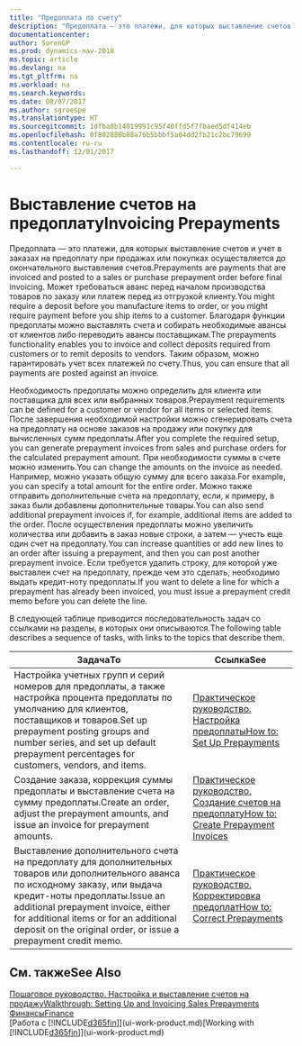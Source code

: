 ```yaml
---
title: "Предоплата по счету"
description: "Предоплата — это платежи, для которых выставление счетов и учет в заказах на предоплату при продажах или покупках осуществляется до окончательного выставления счетов. Может требоваться аванс перед началом производства товаров по заказу или платеж перед из отгрузкой клиенту. Благодаря функции предоплаты можно выставлять счета и собирать необходимые авансы от клиентов либо переводить авансы поставщикам. Таким образом, можно гарантировать учет всех платежей по счету."
documentationcenter: 
author: SorenGP
ms.prod: dynamics-nav-2018
ms.topic: article
ms.devlang: na
ms.tgt_pltfrm: na
ms.workload: na
ms.search.keywords: 
ms.date: 08/07/2017
ms.author: sgroespe
ms.translationtype: HT
ms.sourcegitcommit: 1dfba8b14019991c95f40ffd5f7fbaed5df414eb
ms.openlocfilehash: 0f802880b88a76b5bbbf5a04dd2fb21c2bc79699
ms.contentlocale: ru-ru
ms.lasthandoff: 12/01/2017

---
```

# <a name="invoicing-prepayments"></a><span data-ttu-id="f479a-106">Выставление счетов на предоплату</span><span class="sxs-lookup"><span data-stu-id="f479a-106">Invoicing Prepayments</span></span>
<span data-ttu-id="f479a-107">Предоплата — это платежи, для которых выставление счетов и учет в заказах на предоплату при продажах или покупках осуществляется до окончательного выставления счетов.</span><span class="sxs-lookup"><span data-stu-id="f479a-107">Prepayments are payments that are invoiced and posted to a sales or purchase prepayment order before final invoicing.</span></span> <span data-ttu-id="f479a-108">Может требоваться аванс перед началом производства товаров по заказу или платеж перед из отгрузкой клиенту.</span><span class="sxs-lookup"><span data-stu-id="f479a-108">You might require a deposit before you manufacture items to order, or you might require payment before you ship items to a customer.</span></span> <span data-ttu-id="f479a-109">Благодаря функции предоплаты можно выставлять счета и собирать необходимые авансы от клиентов либо переводить авансы поставщикам.</span><span class="sxs-lookup"><span data-stu-id="f479a-109">The prepayments functionality enables you to invoice and collect deposits required from customers or to remit deposits to vendors.</span></span> <span data-ttu-id="f479a-110">Таким образом, можно гарантировать учет всех платежей по счету.</span><span class="sxs-lookup"><span data-stu-id="f479a-110">Thus, you can ensure that all payments are posted against an invoice.</span></span>  

 <span data-ttu-id="f479a-111">Необходимость предоплаты можно определить для клиента или поставщика для всех или выбранных товаров.</span><span class="sxs-lookup"><span data-stu-id="f479a-111">Prepayment requirements can be defined for a customer or vendor for all items or selected items.</span></span> <span data-ttu-id="f479a-112">После завершения необходимой настройки можно сгенерировать счета на предоплату на основе заказов на продажу или покупку для вычисленных сумм предоплаты.</span><span class="sxs-lookup"><span data-stu-id="f479a-112">After you complete the required setup, you can generate prepayment invoices from sales and purchase orders for the calculated prepayment amount.</span></span> <span data-ttu-id="f479a-113">При необходимости суммы в счете можно изменить.</span><span class="sxs-lookup"><span data-stu-id="f479a-113">You can change the amounts on the invoice as needed.</span></span> <span data-ttu-id="f479a-114">Например, можно указать общую сумму для всего заказа.</span><span class="sxs-lookup"><span data-stu-id="f479a-114">For example, you can specify a total amount for the entire order.</span></span> <span data-ttu-id="f479a-115">Можно также отправить дополнительные счета на предоплату, если, к примеру, в заказ были добавлены дополнительные товары.</span><span class="sxs-lookup"><span data-stu-id="f479a-115">You can also send additional prepayment invoices if, for example, additional items are added to the order.</span></span> <span data-ttu-id="f479a-116">После осуществления предоплаты можно увеличить количества или добавить в заказ новые строки, а затем — учесть еще один счет на предоплату.</span><span class="sxs-lookup"><span data-stu-id="f479a-116">You can increase quantities or add new lines to an order after issuing a prepayment, and then you can post another prepayment invoice.</span></span> <span data-ttu-id="f479a-117">Если требуется удалить строку, для которой уже выставлен счет на предоплату, прежде чем это сделать, необходимо выдать кредит-ноту предоплаты.</span><span class="sxs-lookup"><span data-stu-id="f479a-117">If you want to delete a line for which a prepayment has already been invoiced, you must issue a prepayment credit memo before you can delete the line.</span></span>  

 <span data-ttu-id="f479a-118">В следующей таблице приводится последовательность задач со ссылками на разделы, в которых они описываются.</span><span class="sxs-lookup"><span data-stu-id="f479a-118">The following table describes a sequence of tasks, with links to the topics that describe them.</span></span>

|<span data-ttu-id="f479a-119">**Задача**</span><span class="sxs-lookup"><span data-stu-id="f479a-119">**To**</span></span>|<span data-ttu-id="f479a-120">**Ссылка**</span><span class="sxs-lookup"><span data-stu-id="f479a-120">**See**</span></span>|  
|------------|-------------|  
|<span data-ttu-id="f479a-121">Настройка учетных групп и серий номеров для предоплаты, а также настройка процента предоплаты по умолчанию для клиентов, поставщиков и товаров.</span><span class="sxs-lookup"><span data-stu-id="f479a-121">Set up prepayment posting groups and number series, and set up default prepayment percentages for customers, vendors, and items.</span></span>|[<span data-ttu-id="f479a-122">Практическое руководство. Настройка предоплаты</span><span class="sxs-lookup"><span data-stu-id="f479a-122">How to: Set Up Prepayments</span></span>](finance-set-up-prepayments.md)|
|<span data-ttu-id="f479a-123">Создание заказа, коррекция суммы предоплаты и выставление счета на сумму предоплаты.</span><span class="sxs-lookup"><span data-stu-id="f479a-123">Create an order, adjust the prepayment amounts, and issue an invoice for prepayment amounts.</span></span>|[<span data-ttu-id="f479a-124">Практическое руководство. Создание счетов на предоплату</span><span class="sxs-lookup"><span data-stu-id="f479a-124">How to: Create Prepayment Invoices</span></span>](finance-how-to-create-prepayment-invoices.md)|  
|<span data-ttu-id="f479a-125">Выставление дополнительного счета на предоплату для дополнительных товаров или дополнительного аванса по исходному заказу, или выдача кредит-ноты предоплаты.</span><span class="sxs-lookup"><span data-stu-id="f479a-125">Issue an additional prepayment invoice, either for additional items or for an additional deposit on the original order, or issue a prepayment credit memo.</span></span>|[<span data-ttu-id="f479a-126">Практическое руководство. Корректировка предоплат</span><span class="sxs-lookup"><span data-stu-id="f479a-126">How to: Correct Prepayments</span></span>](finance-how-to-correct-prepayments.md)|  

## <a name="see-also"></a><span data-ttu-id="f479a-127">См. также</span><span class="sxs-lookup"><span data-stu-id="f479a-127">See Also</span></span>  
[<span data-ttu-id="f479a-128">Пошаговое руководство. Настройка и выставление счетов на продажу</span><span class="sxs-lookup"><span data-stu-id="f479a-128">Walkthrough: Setting Up and Invoicing Sales Prepayments</span></span>](walkthrough-setting-up-and-invoicing-sales-prepayments.md)  
[<span data-ttu-id="f479a-129">Финансы</span><span class="sxs-lookup"><span data-stu-id="f479a-129">Finance</span></span>](finance.md)  
<span data-ttu-id="f479a-130">[Работа с [!INCLUDE[d365fin](includes/d365fin_md.md)]](ui-work-product.md)</span><span class="sxs-lookup"><span data-stu-id="f479a-130">[Working with [!INCLUDE[d365fin](includes/d365fin_md.md)]](ui-work-product.md)</span></span>

